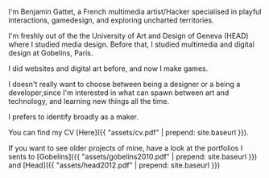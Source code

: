 I'm Benjamin Gattet, a French multimedia artist/Hacker specialised in playful interactions, gamedesign, and exploring uncharted territories.

I'm freshly out of the the University of Art and Design of Geneva (HEAD) where I studied media design. Before that, I studied multimedia and digital design at Gobelins, Paris.

I did websites and digital art before, and now I make games.

I doesn't really want to choose between being a designer or a being a developer,since I'm interested in what can spawn between art and technology, and learning new things all the time. 

I prefers to identify broadly as a maker.

You can find my CV [Here]({{ "assets/cv.pdf" | prepend: site.baseurl }}).

If you want to see older projects of mine, have a look at the portfolios I sents to [Gobelins]({{ "assets/gobelins2010.pdf" | prepend: site.baseurl }}) and [Head]({{ "assets/head2012.pdf" | prepend: site.baseurl }})

